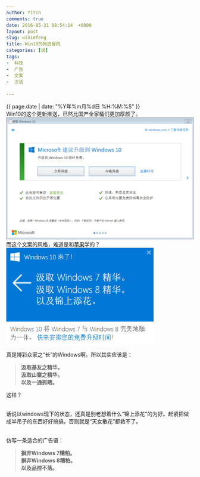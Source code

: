 ```yaml
---
author: YiYin
comments: true
date: 2016-05-31 08:54:14  +0800
layout: post
slug: win10feng
title: Win10的狗皮膏药
categories: [说]
tags:
-  科技
-  广告
-  文案
-  汉语

---
```

<div class="saying">
<div class="timestamp">{{ page.date | date: "%Y年%m月%d日 %H:%M:%S" }}</div>
Win10的这个更新推送，已然比国产全家桶们更加厚颜了。<br>	
<img src="/public/images/win10.jpg" alt="">
而这个文案的风格，难道是和<a href="http://whyhow.github.io/2016/04/26/say0426applezh.html">苹果</a>学的？<br>
<img src="/public/images/win10_1.jpg" alt="">

真是博彩众家之“长”的Windows啊。所以其实应该是：
<blockquote><b>
	汲取基友之精华。<br>
	汲取山寨之精华。<br>
	以及一通抓瞎。
</b></blockquote>
这样？<br><br>

话说以windows现下的状态，还真是别老想着什么“锦上添花”的为好。赶紧把做成半吊子的东西好好搞搞，否则就是“天女散花”都救不了。<br><br>

仿写一条适合的广告语：
<blockquote><b>摒弃Windows 7糟粕。<br>
摒弃Windows 8糟粕。<br>
以及品控不落。</b><blockquote>
</div>
